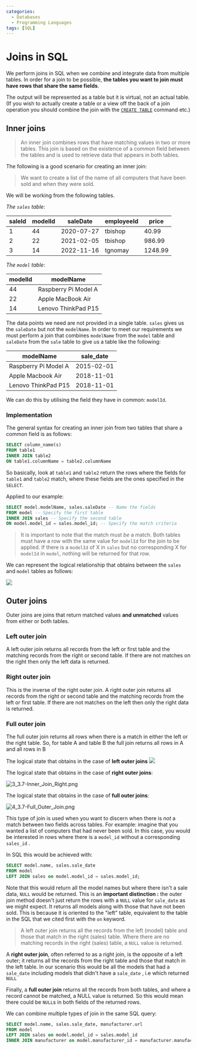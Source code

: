 ```yaml
---
categories:
  - Databases
  - Programming Languages
tags: [SQL]
---
```


# Joins in SQL 

<!-- Once a relationship has been created using primary and foreign keys (as detailed in the previous section), you are able to combine and integrate data from the different tables. This is known as performing **joins.** -->

We perform joins in SQL when we combine and integrate data from multiple tables. In order for a join to be possible, **the tables you want to join must have rows that share the same fields**.

The output will be represented as a table but it is virtual, not an actual table. (If you wish to actually create a table or a view off the back of a join operation you should combine the join with the [`CREATE TABLE`](/Databases/SQL/Create_an_SQL_table.md) command etc.)

## Inner joins

> An inner join combines rows that have matching values in two or more tables. This join is based on the existence of a common field between the tables and is used to retrieve data that appears in both tables.


The following is a good scenario for creating an inner join:
> We want to create a list of the name of all computers that have been sold and when they were sold.

We will be working from the following tables.

_The `sales` table_:

| saleId | modelId | saleDate   | employeeId | price  |
| ------ | ------- | ---------- | ---------- | ------ |
| 1      | 44      | 2020-07-27 | tbishop    | 40.99  |
| 2      | 22      | 2021-02-05 | tbishop    | 986.99 |
| 3      | 14      | 2022-11-16 | tgnomay    | 1248.99|

_The `model` table_:

| modelId | modelName            | 
| ------ | --------------------- | 
| 44      | Raspberry Pi Model A  | 
| 22      | Apple MacBook Air     | 
| 14      | Lenovo ThinkPad P15   | 


The data points we need are not provided in a single table. `sales` gives us the `saleDate` but not the `modelName`. In order to meet our requirements we must perform a join that combines `modelName` from the `model` table and `saleDate` from the `sale` table to give us a table like the following:

| modelName            | sale_date |
| -------------------  |-----------|
| Raspberry Pi Model A | 2015-02-01|
| Apple Macbook Air    | 2018-11-01|
| Lenovo ThinkPad P15  | 2018-11-01|

We can do this by utilising the field they have in common: `modelId`.


### Implementation

The general syntax for creating an inner join from two tables that share a common field is as follows:

```sql
SELECT column_name(s)
FROM table1
INNER JOIN table2
ON table1.columnName = table2.columnName
```
So basically, look at `table1` and `table2` return the rows where the fields for `table1` and `table2` match, where these fields are the ones specified in the `SELECT`. 

Applied to our example:

```sql
SELECT model.modelName, sales.saleDate -- Name the fields
FROM model -- Specify the first table
INNER JOIN sales -- Specify the second table
ON model.model_id = sales.model_id; -- Specify the match criteria
```

> It is important to note that the match must _be_ a match. Both tables must have a row with the same value for `modelId` for the join to be applied. If there is a `modelId` of X in `sales` but no corresponding X for `modelId` in `model`, nothing will be returned for that row. 

We can represent the logical relationship that obtains between the `sales` and `model` tables as follows:

![](/img/sql-inner-join-venn.png)


## Outer joins

Outer joins are joins that return matched values **and unmatched** values from either or both tables. 

### Left outer join 
A left outer join returns all records from the left or first table and the matching records from the right or second table. If there are not matches on the right then only the left data is returned. 

### Right outer join 
This is the inverse of the right outer join. A right outer join returns all records from the right or second table and the matching records from the left or first table. If there are not matches on the left then only the right data is returned.

### Full outer join 

The full outer join returns all rows when there is a match in either the left or the right table. So, for table A and table B the full join returns all rows in A and all rows in B


The logical state that obtains in the case of **left outer joins**
![](/img/2_3.7-Inner_Join_Left.png)

The logical state that obtains in the case of **right outer joins**:

![3_3.7-Inner_Join_Right.png](/img/3_3.7-Inner_Join_Right.png)

The logical state that obtains in the case of **full outer joins**:

![4_3.7-Full_Outer_Join.png](/img/4_3.7-Full_Outer_Join.png)

This type of join is used when you want to discern when there is _not_ a match between two fields across tables. For example: imagine that you wanted a list of computers that had never been sold. In this case, you would be interested in rows where there is a `model_id` without a corresponding `sales_id` .

In SQL this would be achieved with:

```sql
SELECT model.name, sales.sale_date
FROM model
LEFT JOIN sales on model.model_id = sales.model_id;
```

Note that this would return all the model names but where there isn't a sale data, `NULL` would be returned. This is an **important distinction :** the outer join method doesn't just return the rows with a `NULL` value for `sale_date` as we might expect. It returns all models along with those that have not been sold. This is because it is oriented to the "left" table, equivalent to the table in the SQL that we cited first with the `on` keyword.

> A left outer join returns all the records from the left (model) table and those that match in the right (sales) table. Where there are no matching records in the right (sales) table, a `NULL` value is returned.

A **right outer join**, often referred to as a right join, is the opposite of a left outer; it returns all the records from the right table and those that match in the left table. In our scenario this would be all the models that had a `sale_date` including models that didn't have a `sale_date` , i.e which returned `NULL`

Finally, a **full outer join** returns all the records from both tables, and where a record cannot be matched, a NULL value is returned. So this would mean there could be `NULL`s in both fields of the returned rows.

We can combine multiple types of join in the same SQL query:

```sql
SELECT model.name, sales.sale_date, manufacturer.url
FROM model
LEFT JOIN sales on model.model_id = sales.model_id
INNER JOIN manufacturer on model.manufacturer_id = manufacturer.manufacturer_id;
```

